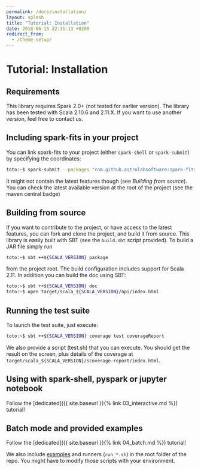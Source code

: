 ```yaml
---
permalink: /docs/installation/
layout: splash
title: "Tutorial: Installation"
date: 2018-06-15 22:31:13 +0200
redirect_from:
  - /theme-setup/
---
```


# Tutorial: Installation

## Requirements

This library requires Spark 2.0+ (not tested for earlier version). The
library has been tested with Scala 2.10.6 and 2.11.X. If you want to use
another version, feel free to contact us.

## Including spark-fits in your project

You can link spark-fits to your project (either `spark-shell` or `spark-submit`) by specifying the coordinates:

```bash
toto:~$ spark-submit --packages "com.github.astrolabsoftware:spark-fits_2.11:0.7.2" <...>
```

It might not contain the latest features though (see *Building from source*).
You can check the latest available version at the root of the project (see the maven central badge)

## Building from source

If you want to contribute to the project, or have access to the latest features, you can fork and clone the project, and build it from source.
This library is easily built with SBT (see the `build.sbt` script provided). To
build a JAR file simply run

```bash
toto:~$ sbt ++${SCALA_VERSION} package
```

from the project root. The build configuration includes support for
Scala 2.11. In addition you can build the doc using SBT:

```bash
toto:~$ sbt ++${SCALA_VERSION} doc
toto:~$ open target/scala_${SCALA_VERSION}/api/index.html
```

## Running the test suite

To launch the test suite, just execute:

```bash
toto:~$ sbt ++${SCALA_VERSION} coverage test coverageReport
```

We also provide a script (test.sh) that you can execute. You should get the
result on the screen, plus details of the coverage at
`target/scala_${SCALA_VERSION}/scoverage-report/index.html`.

## Using with spark-shell, pyspark or jupyter notebook

Follow the [dedicated]({{ site.baseurl }}{% link 03_interactive.md %}) tutorial!

## Batch mode and provided examples

Follow the [dedicated]({{ site.baseurl }}{% link 04_batch.md %}) tutorial!

We also include [examples](https://github.com/astrolabsoftware/spark-fits/tree/master/examples) and runners (`run_*.sh`) in the root folder of the repo.
You might have to modify those scripts with your environment.
